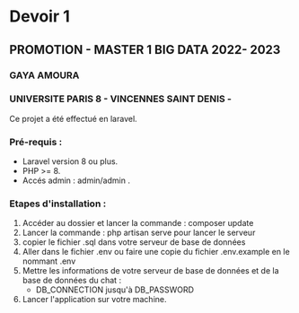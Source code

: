 # Devoir 1
## PROMOTION - MASTER 1 BIG DATA 2022- 2023
### GAYA AMOURA
### UNIVERSITE PARIS 8 - VINCENNES SAINT DENIS -

Ce projet a été effectué en laravel.

### Pré-requis : 
* Laravel version 8 ou plus.
* PHP >= 8.
* Accés admin : admin/admin .

### Etapes d'installation :

1. Accéder au dossier et lancer la commande : composer update
2. Lancer la commande : php artisan serve pour lancer le serveur
3. copier le fichier .sql dans votre serveur de base de données
4. Aller dans le fichier .env ou faire une copie du fichier .env.example en le nommant .env
5. Mettre les informations de votre serveur de base de données et de la base de données du chat : 
    * DB_CONNECTION jusqu'à DB_PASSWORD
6. Lancer l'application sur votre machine.
